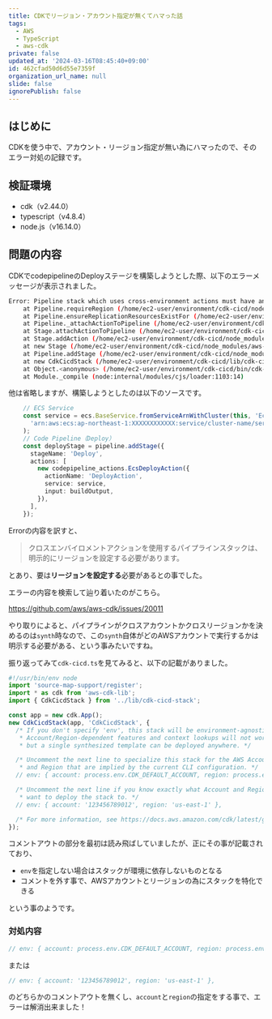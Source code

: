 ```yaml
---
title: CDKでリージョン・アカウント指定が無くてハマった話
tags:
  - AWS
  - TypeScript
  - aws-cdk
private: false
updated_at: '2024-03-16T08:45:40+09:00'
id: 462cfad50d6d55e7359f
organization_url_name: null
slide: false
ignorePublish: false
---
```

## はじめに

CDKを使う中で、アカウント・リージョン指定が無い為にハマったので、そのエラー対処の記録です。

## 検証環境

- cdk（v2.44.0）
- typescript（v4.8.4）
- node.js（v16.14.0）

## 問題の内容

CDKでcodepipelineのDeployステージを構築しようとした際、以下のエラーメッセージが表示されました。

```bash
Error: Pipeline stack which uses cross-environment actions must have an explicitly set region
    at Pipeline.requireRegion (/home/ec2-user/environment/cdk-cicd/node_modules/aws-cdk-lib/aws-codepipeline/lib/pipeline.js:1:19177)
    at Pipeline.ensureReplicationResourcesExistFor (/home/ec2-user/environment/cdk-cicd/node_modules/aws-cdk-lib/aws-codepipeline/lib/pipeline.js:1:8416)
    at Pipeline._attachActionToPipeline (/home/ec2-user/environment/cdk-cicd/node_modules/aws-cdk-lib/aws-codepipeline/lib/pipeline.js:1:7708)
    at Stage.attachActionToPipeline (/home/ec2-user/environment/cdk-cicd/node_modules/aws-cdk-lib/aws-codepipeline/lib/private/stage.js:1:3087)
    at Stage.addAction (/home/ec2-user/environment/cdk-cicd/node_modules/aws-cdk-lib/aws-codepipeline/lib/private/stage.js:1:1716)
    at new Stage (/home/ec2-user/environment/cdk-cicd/node_modules/aws-cdk-lib/aws-codepipeline/lib/private/stage.js:1:678)
    at Pipeline.addStage (/home/ec2-user/environment/cdk-cicd/node_modules/aws-cdk-lib/aws-codepipeline/lib/pipeline.js:1:6662)
    at new CdkCicdStack (/home/ec2-user/environment/cdk-cicd/lib/cdk-cicd-stack.ts:137:34)
    at Object.<anonymous> (/home/ec2-user/environment/cdk-cicd/bin/cdk-cicd.ts:7:1)
    at Module._compile (node:internal/modules/cjs/loader:1103:14)
```

他は省略しますが、構築しようとしたのは以下のソースです。

```cdk-cicd-stack.ts
    // ECS Service
    const service = ecs.BaseService.fromServiceArnWithCluster(this, 'EcsService',
      'arn:aws:ecs:ap-northeast-1:XXXXXXXXXXXX:service/cluster-name/service-name'
    );
    // Code Pipeline（Deploy）
    const deployStage = pipeline.addStage({
      stageName: 'Deploy',
      actions: [
        new codepipeline_actions.EcsDeployAction({
          actionName: 'DeployAction',
          service: service,
          input: buildOutput,
        }),
      ],
    });
```

Errorの内容を訳すと、

> クロスエンバイロメントアクションを使用するパイプラインスタックは、明示的にリージョンを設定する必要があります。

とあり、要は**リージョンを設定する**必要があるとの事でした。

エラーの内容を検索して辿り着いたのがこちら。

<https://github.com/aws/aws-cdk/issues/20011>

やり取りによると、パイプラインがクロスアカウントかクロスリージョンかを決めるのは`synth`時なので、この`synth`自体がどのAWSアカウントで実行するかは明示する必要がある、という事みたいですね。

振り返ってみて`cdk-cicd.ts`を見てみると、以下の記載がありました。

```cdk-cicd.ts
#!/usr/bin/env node
import 'source-map-support/register';
import * as cdk from 'aws-cdk-lib';
import { CdkCicdStack } from '../lib/cdk-cicd-stack';

const app = new cdk.App();
new CdkCicdStack(app, 'CdkCicdStack', {  
  /* If you don't specify 'env', this stack will be environment-agnostic.
   * Account/Region-dependent features and context lookups will not work,
   * but a single synthesized template can be deployed anywhere. */

  /* Uncomment the next line to specialize this stack for the AWS Account
   * and Region that are implied by the current CLI configuration. */
  // env: { account: process.env.CDK_DEFAULT_ACCOUNT, region: process.env.CDK_DEFAULT_REGION },

  /* Uncomment the next line if you know exactly what Account and Region you
   * want to deploy the stack to. */
  // env: { account: '123456789012', region: 'us-east-1' },

  /* For more information, see https://docs.aws.amazon.com/cdk/latest/guide/environments.html */
});
```

コメントアウトの部分を最初は読み飛ばしていましたが、正にその事が記載されており、

- `env`を指定しない場合はスタックが環境に依存しないものとなる
- コメントを外す事で、AWSアカウントとリージョンの為にスタックを特化できる

という事のようです。

### 対処内容

```ts
// env: { account: process.env.CDK_DEFAULT_ACCOUNT, region: process.env.CDK_DEFAULT_REGION },
```

または

```ts
// env: { account: '123456789012', region: 'us-east-1' },
```

のどちらかのコメントアウトを無くし、`account`と`region`の指定をする事で、エラーは解消出来ました！
